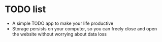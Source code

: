 # TODO list

- A simple TODO app to make your life productive
- Storage persists on your computer, so you can freely close and open
  the website without worrying about data loss
